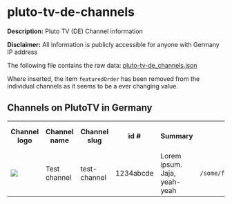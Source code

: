 # pluto-tv-de-channels
**Description:** Pluto TV (DE) Channel information

**Disclaimer:** All information is publicly accessible for anyone with Germany IP address

The following file contains the raw data: [pluto-tv-de_channels.json](pluto-tv-de_channels.json)

Where inserted, the item `featuredOrder` has been removed from the individual channels as it seems to be a ever changing value.

## Channels on PlutoTV in Germany

<table>
	<tr>
		<th>Channel logo</th>
		<th>Channel name</th>
		<th>Channel slug</th>
		<th>id #</th>
		<th>Summary</th>
		<th>Path</th>
		<th>All image links</th>
	</tr>
	<tr>
		<td><img src="https://images.pluto.tv/channels/5cb5cfe5caf83414128f209e/colorLogoPNG.png"></td>
		<td>Test channel</td>
		<td>test-channel</td>
		<td>1234abcde</td>
		<td>Lorem ipsum. Jaja, yeah-yeah</td>
		<td><code>/some/ffed/up/path.m3u8</code></td>
		<td><a href="path/to/image.jpg">image 1</a><br><a href="path/to/image2.jpg">image 2</a></td>
	</tr>
</table>